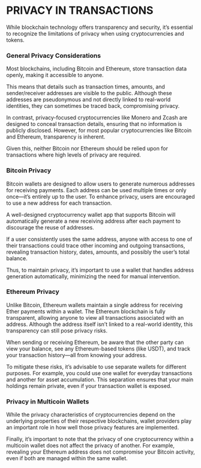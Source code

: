 # PRIVACY IN TRANSACTIONS


While blockchain technology offers transparency and security, it’s essential to recognize the limitations of privacy when using cryptocurrencies and tokens.


### General Privacy Considerations

Most blockchains, including Bitcoin and Ethereum, store transaction data openly, making it accessible to anyone.

This means that details such as transaction times, amounts, and sender/receiver addresses are visible to the public. Although these addresses are pseudonymous and not directly linked to real-world identities, they can sometimes be traced back, compromising privacy.

In contrast, privacy-focused cryptocurrencies like Monero and Zcash are designed to conceal transaction details, ensuring that no information is publicly disclosed. However, for most popular cryptocurrencies like Bitcoin and Ethereum, transparency is inherent.

Given this, neither Bitcoin nor Ethereum should be relied upon for transactions where high levels of privacy are required.


### Bitcoin Privacy

Bitcoin wallets are designed to allow users to generate numerous addresses for receiving payments. Each address can be used multiple times or only once—it’s entirely up to the user. To enhance privacy, users are encouraged to use a new address for each transaction.

A well-designed cryptocurrency wallet app that supports Bitcoin will automatically generate a new receiving address after each payment to discourage the reuse of addresses.

If a user consistently uses the same address, anyone with access to one of their transactions could trace other incoming and outgoing transactions, revealing transaction history, dates, amounts, and possibly the user’s total balance.

Thus, to maintain privacy, it’s important to use a wallet that handles address generation automatically, minimizing the need for manual intervention.


### Ethereum Privacy

Unlike Bitcoin, Ethereum wallets maintain a single address for receiving Ether payments within a wallet. The Ethereum blockchain is fully transparent, allowing anyone to view all transactions associated with an address. Although the address itself isn’t linked to a real-world identity, this transparency can still pose privacy risks.

When sending or receiving Ethereum, be aware that the other party can view your balance, see any Ethereum-based tokens (like USDT), and track your transaction history—all from knowing your address.

To mitigate these risks, it’s advisable to use separate wallets for different purposes. For example, you could use one wallet for everyday transactions and another for asset accumulation. This separation ensures that your main holdings remain private, even if your transaction wallet is exposed.


### Privacy in Multicoin Wallets

While the privacy characteristics of cryptocurrencies depend on the underlying properties of their respective blockchains, wallet providers play an important role in how well those privacy features are implemented.

Finally, it’s important to note that the privacy of one cryptocurrency within a multicoin wallet does not affect the privacy of another. For example, revealing your Ethereum address does not compromise your Bitcoin activity, even if both are managed within the same wallet.